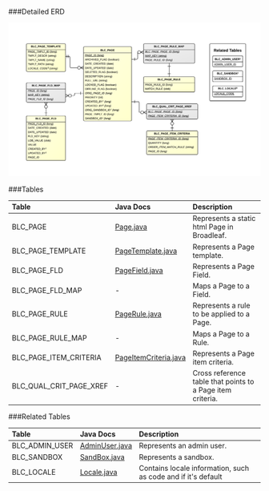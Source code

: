 

###Detailed ERD

[![CMS Page Detail](images/dataModel/CMSPageDetailedERD.png)](images/dataModel/CMSPageDetailedERD.png)

###Tables

| Table               | Java Docs      | Description                                         |
|:--------------------|:--------------|:----------------------------------------------------|
|BLC_PAGE             | [Page.java](http://javadoc.broadleafcommerce.org/current/contentmanagement-module/org/broadleafcommerce/cms/page/domain/Page.html)          | Represents a static html Page in Broadleaf.  |
|BLC_PAGE_TEMPLATE    | [PageTemplate.java](http://javadoc.broadleafcommerce.org/current/contentmanagement-module/org/broadleafcommerce/cms/page/domain/PageTemplate.html)          | Represents a Page template.  |
|BLC_PAGE_FLD         | [PageField.java](http://javadoc.broadleafcommerce.org/current/contentmanagement-module/org/broadleafcommerce/cms/page/domain/PageField.html)          | Represents a Page Field.  |
|BLC_PAGE_FLD_MAP     | -          | Maps a Page to a Field.  |
|BLC_PAGE_RULE        | [PageRule.java](http://javadoc.broadleafcommerce.org/current/contentmanagement-module/org/broadleafcommerce/cms/page/domain/PageRule.html)          | Represents a rule to be applied to a Page.  |
|BLC_PAGE_RULE_MAP    | -          | Maps a Page to a Rule.  |
|BLC_PAGE_ITEM_CRITERIA | [PageItemCriteria.java](http://javadoc.broadleafcommerce.org/current/contentmanagement-module/org/broadleafcommerce/cms/page/domain/PageItemCriteria.html)        | Represents a Page item criteria.  |
|BLC_QUAL_CRIT_PAGE_XREF| -        | Cross reference table that points to a Page item criteria.  |

###Related Tables

| Table               | Java Docs      | Description                                         |
|:--------------------|:--------------|:----------------------------------------------------|
|BLC_ADMIN_USER       | [AdminUser.java](http://javadoc.broadleafcommerce.org/current/open-admin-platform/org/broadleafcommerce/openadmin/server/security/domain/AdminUser.html)          | Represents an admin user.  |
|BLC_SANDBOX          | [SandBox.java](http://javadoc.broadleafcommerce.org/current/common/org/broadleafcommerce/common/sandbox/domain/SandBox.html)          | Represents a sandbox.  |
|BLC_LOCALE           | [Locale.java](http://javadoc.broadleafcommerce.org/current/common/org/broadleafcommerce/common/locale/domain/Locale.html)          | Contains locale information, such as code and if it's default  |